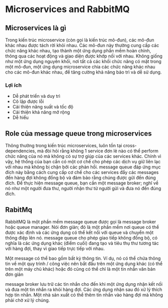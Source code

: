 # Microservices and RabbitMQ

## Microservices là gì
Trong kiến trúc microservice (còn gọi là kiến trúc mô-đun), các mô-đun khác nhau được tách rời khỏi nhau. Các mô-đun này thường cung cấp các chức năng khác nhau, tạo thành một ứng dụng phần mềm hoàn chỉnh, thông qua các hoạt động và giao diện được khớp nối với nhau. Không giống như một ứng dụng nguyên khối, nơi tất cả các khối chức năng có mặt trong một mô-đun, một ứng dụng microservice chia các chức năng khác nhau cho các mô-đun khác nhau, để tăng cường khả năng bảo trì và dễ sử dụng. 

### Lợi ích
- Dễ phát triển và duy trì
- Cô lập được lỗi
- Cải thiện năng suất và tốc độ
- Cải thiện khả năng mở rộng
- Dễ hiểu

## Role của message queue trong microservices
Thông thường trong kiến trúc microservices, luôn tồn tại cross-dependencies, mà đòi hỏi rằng không 1 service đơn lẻ nào có thể  perform chức năng của nó mà không có sự trợ giúp của các services khác. Chính vì vậy, hệ thống của bạn cần có một cơ chế cho phép các dịch vụ giữ liên lạc với nhau mà không bị chặn bởi các phản hồi. message queue đáp ứng mục đích này bằng cách cung cấp cơ chế cho các services đẩy các messages đến hàng đợi không đồng bộ và đảm bảo rằng chúng được gửi đến đúng đích. Để thực hiện message queue, bạn cần một message broker; nghĩ về nó như một người đưa thư, người nhận thư từ người gửi và đưa nó đến đúng đích.

## RabitMq
RabbitMQ là một phần mềm message queue được gọi là message broker hoặc queue manager. Nói đơn giản; đó là một phần mềm nơi queue có thể được xác định và các ứng dụng có thể kết nối với queue và chuyển một thông điệp lên nó. message queue cho phép giao tiếp không đồng bộ, có nghĩa là các ứng dụng khác (điểm cuối) đang tạo và tiêu thụ thư tương tác với hàng đợi, thay vì giao tiếp trực tiếp với nhau.

Một message có thể bao gồm bất kỳ thông tin. Ví dụ, nó có thể chứa thông tin về một quy trình / công việc nên bắt đầu trên một ứng dụng khác (có thể trên một máy chủ khác) hoặc đó cũng có thể chỉ là một tin nhắn văn bản đơn giản

message broker lưu trữ các tin nhắn cho đến khi một ứng dụng nhận kết nối và đưa một tin nhắn ra khỏi hàng đợi. Các ứng dụng nhận sau đó xử lý thích hợp tin nhắn. Một nhà sản xuất có thể thêm tin nhắn vào hàng đợi mà không phải chờ xử lý chúng.
